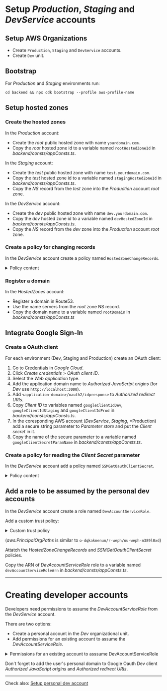 # Setup *Production*, *Staging* and *DevService* accounts

## Setup AWS Organizations
* Create `Production`, `Staging` and `DevService` accounts.
* Create `Dev` unit.

## Bootstrap

For *Production* and *Staging* environments run:

`cd backend && npx cdk bootstrap --profile aws-profile-name`

## Setup hosted zones

### Create the hosted zones

In the *Production* account:
* Create the *root* public hosted zone with name `yourdomain.com`.
* Copy the *root* hosted zone id to a variable named `rootHostedZoneId` in *backend/consts/appConsts.ts*.

In the *Staging* account:
* Create the *test* public hosted zone with name `test.yourdomain.com`.
* Copy the *test* hosted zone id to a variable named `stagingHostedZoneId` in *backend/consts/appConsts.ts*.
* Copy the *NS* record from the *test* zone into the *Production* account *root* zone.

In the *DevService* account:
* Create the *dev* public hosted zone with name `dev.yourdomain.com`.
* Copy the *dev* hosted zone id to a variable named `devHostedZoneId` in *backend/consts/appConsts.ts*.
* Copy the *NS* record from the *dev* zone into the *Production* account *root* zone.

### Create a policy for changing records

In the *DevService* account create a policy named `HostedZoneChangeRecords`.

<details>
    <summary>Policy content</summary>

    {
        "Version": "2012-10-17",
        "Statement": [
            {
                "Effect": "Allow",
                "Action": "route53:ChangeResourceRecordSets",
                "Resource": "arn:aws:route53:::hostedzone/DEV_HOSTED_ZONE_ID"
            },
            {
                "Effect": "Allow",
                "Action": "route53:ListHostedZonesByName",
                "Resourcthee": "*"
            }
        ]
    }
</details>

### Register a domain

In the *HostedZones* account:

* Register a domain in Route53.
* Use the name servers from the *root* zone NS record.
* Copy the domain name to a variable named `rootDomain` in *backend/consts/appConsts.ts*

## Integrate Google Sign-In

### Create a OAuth client

For each environment (Dev, Staging and Production) create an OAuth client:

1. Go to [Credentials](https://console.cloud.google.com/apis/credentials) in *Google Cloud*.
2. Click *Create credentials* > *OAuth client ID*.
3. Select the *Web application* type.
4. Add the application domain name to *Authorized JavaScript origins* (for *Dev* use `http://localhost:3000`).
5. Add `<application-domain>/oauth2/idpresponse` to *Authorized redirect URIs*.
6. Copy *Client ID* to variables named `googleClientIdDev`, `googleClientIdStaging` and `googleClientIdProd` in *backend/consts/appConsts.ts*.
7. In the coresponding AWS account (*DevService*, *Staging*, *Production) add a secure string parameter to *Parameter store* and put the *Client secret* in it.
8. Copy the name of the secure parameter to a variable named `googleClientSecretParamName` in *backend/consts/appConsts.ts*.

### Create a policy for reading the *Client Secret* parameter

In the *DevService* account add a policy named `SSMGetOauthClientSecret`.

<details>
    <summary>Policy content</summary>

    {
      "Version": "2012-10-17",
      "Statement": [
          {
              "Effect": "Allow",
              "Action": "ssm:GetParameters",
              "Resource": "arn:aws:ssm:<THE-REGION>:<THE-ACCOUNT-ID>:parameter/auth/google/client-secret"
          }
      ]
    }
</details>

## Add a role to be assumed by the personal dev accounts

In the *DevService* account create a role named `DevAccountServiceRole`.

Add a custom trust policy:

<details>
    <summary>Custom trust policy</summary>

    {
        "Version": "2012-10-17",
        "Statement": [
            {
                "Effect": "Allow",
                "Principal": {
                    "AWS": "*"
                },
                "Action": "sts:AssumeRole",
                "Condition": {
                    "ForAnyValue:StringLike": {
                        "aws:PrincipalOrgPaths": "ORGANIZATIONS_PATH_TO_DEV_UNIT/*"
                    }
                }
            }
        ]
    }
</details>

(*aws:PrincipalOrgPaths* is similar to `o-dqkaknenun/r-weph/ou-weph-n389l0xd`)

Attatch the *HostedZoneChangeRecords* and *SSMGetOauthClientSecret* policies.

Copy the ARN of *DevAccountServiceRole* role to a variable named `devAccountServiceRoleArn` in *backend/consts/appConsts.ts*.

---

# Creating developer accounts

Developers need permissions to assume the *DevAccountServiceRole* from the *DevService* account.

There are two options:

* Create a personal account in the *Dev* organizational unit.
* Add permissions for an existing account to assume the *DevAccountServiceRole*.

<details>
    <summary>Permissions for an existing account to asssume DevAccountServiceRole</summary>

     {
        "Effect": "Allow",
        "Principal": {
            "AWS": "ACCOUNT_ID"
        },
        "Action": "sts:AssumeRole"
    }
</details>

Don't forget to add the user's personal domain to Google Oauth Dev client *Authorized JavaScript origins* and *Authorized redirect URIs*.

----

Check also: [Setup personal dev account](README.md)